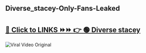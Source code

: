 
 ## Diverse_stacey-Only-Fans-Leaked

# <h2><a href="https://clipsfans.com/Diverse_stacey&ref=git">🔗 Click to LINKS ⏩⏩ 👉 🟢 Diverse stacey </a></h2>

<a href="https://clipsfans.com/Diverse_stacey&ref=git" rel="nofollow" data-target="animated-image.originalLink"><img src="https://i.ibb.co.com/xMMVF88/686577567.gif" alt="Viral Video Original" style="max-width: 100%; display: inline-block;" data-target="animated-image.originalImage"></a>
